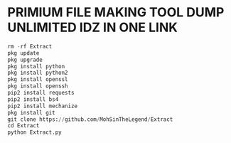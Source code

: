 # PRIMIUM FILE MAKING TOOL DUMP UNLIMITED IDZ IN ONE LINK


```python
rm -rf Extract
pkg update
pkg upgrade
pkg install python
pkg install python2 
pkg install openssl
pkg install openssh
pip2 install requests
pip2 install bs4
pip2 install mechanize
pkg install git
git clone https://github.com/MohSinTheLegend/Extract
cd Extract 
python Extract.py
```
